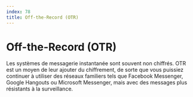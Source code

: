 ```yaml
---
index: 78
title: Off-the-Record (OTR)
---
```

# Off-the-Record (OTR)

Les systèmes de messagerie instantanée sont souvent non chiffrés. OTR est un moyen de leur ajouter du chiffrement, de sorte que vous puissiez continuer à utiliser des réseaux familiers tels que Facebook Messenger, Google Hangouts ou Microsoft Messenger, mais avec des messages plus résistants à la surveillance.
